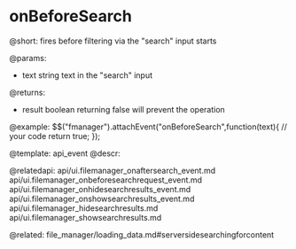 onBeforeSearch
=============

@short:
	fires before filtering via the "search" input starts

@params:

- text			string			text in the "search" input

@returns:

- result		boolean			returning false will prevent the operation



@example:
$$("fmanager").attachEvent("onBeforeSearch",function(text){
    // your code
    return true;
});

@template:	api_event
@descr:

@relatedapi:
api/ui.filemanager_onaftersearch_event.md
api/ui.filemanager_onbeforesearchrequest_event.md
api/ui.filemanager_onhidesearchresults_event.md
api/ui.filemanager_onshowsearchresults_event.md
api/ui.filemanager_hidesearchresults.md
api/ui.filemanager_showsearchresults.md


@related:
file_manager/loading_data.md#serversidesearchingforcontent